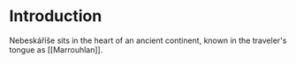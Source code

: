 # Introduction
Nebeskáříše sits in the heart of an ancient continent, known in the traveler's tongue as [[Marrouhlan]].

